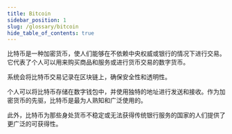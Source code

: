 ```yaml
---
title: Bitcoin
sidebar_position: 1
slug: /glossary/bitcoin
hide_table_of_contents: true
---
```


比特币是一种加密货币，使人们能够在不依赖中央权威或银行的情况下进行交易。它代表了个人可以用来购买商品和服务或进行货币交易的数字货币。

系统会将比特币交易记录在区块链上，确保安全性和透明性。

个人可以将比特币存储在数字钱包中，并使用独特的地址进行发送和接收。作为加密货币的先驱，比特币是最为人熟知和广泛使用的。

此外，比特币为那些身处货币不稳定或无法获得传统银行服务的国家的人们提供了更广泛的可获得性。